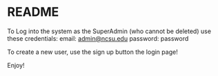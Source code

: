 # README

To Log into the system as the SuperAdmin (who cannot be deleted) use these credentials:
email: admin@ncsu.edu
password: password

To create a new user, use the sign up button the login page!

Enjoy!
